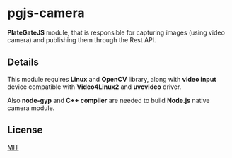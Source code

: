 # pgjs-camera
**PlateGateJS** module, that is responsible for capturing images (using video camera) and publishing them through the Rest API.

## Details
This module requires **Linux** and **OpenCV** library, along with **video input** device compatible with **Video4Linux2** and **uvcvideo** driver.

Also **node-gyp** and **C++ compiler** are needed to build **Node.js** native camera module.

## License
[MIT](license.md)
